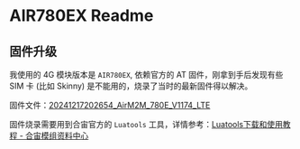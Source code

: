 # AIR780EX Readme

## 固件升级

我使用的 4G 模块版本是 `AIR780EX`, 依赖官方的 AT 固件，刚拿到手后发现有些 SIM 卡 (比如 Skinny) 是不能用的，烧录了当时的最新固件得以解决。

固件文件：[20241217202654_AirM2M_780E_V1174_LTE](./sw_file_20241217202654_AirM2M_780E_V1174_LTE_LSAT.zip)

固件烧录需要用到合宙官方的 `Luatools` 工具，详情参考：[Luatools下载和使用教程 - 合宙模组资料中心](https://docs.openluat.com/Luatools/)
